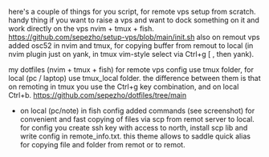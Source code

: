 here's a couple of things for you
script, for remote vps setup from scratch. handy thing if you want to raise a vps and want to dock something on it and work directly on the vps nvim + tmux + fish.
https://github.com/sepezho/setup-vps/blob/main/init.sh
also on remout vps added osc52 in nvim and tmux, for copying buffer from remout to local (in nvim plugin just on yank, in tmux vim-style select via Ctrl+g [ , then yank).

my dotfiles (nvim + tmux + fish) for remote vps config use tmux folder, for local (pc / laptop) use tmux_local folder. the difference between them is that on remoting in tmux you use the Ctrl+g key combination, and on local Ctrl+b.
https://github.com/sepezho/dotfiles/tree/main

+ on local (pc/note) in fish config added commands (see screenshot) for convenient and fast copying of files via scp from remot server to local. for config you create ssh key with access to north, install scp lib and write config in remote_info.txt. this theme allows to saddle quick alias for copying file and folder from remot or to remot.

